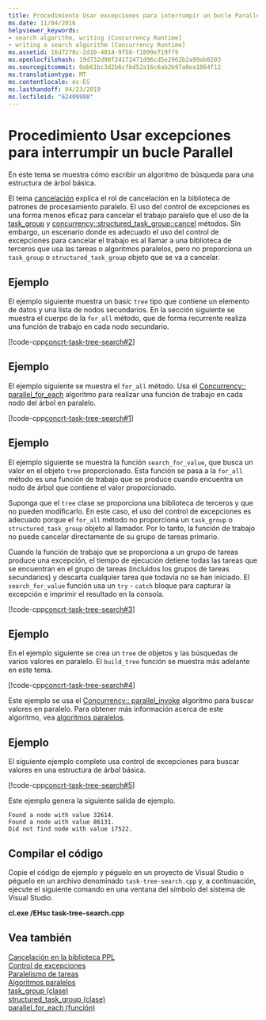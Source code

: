 ```yaml
---
title: Procedimiento Usar excepciones para interrumpir un bucle Parallel
ms.date: 11/04/2016
helpviewer_keywords:
- search algorithm, writing [Concurrency Runtime]
- writing a search algorithm [Concurrency Runtime]
ms.assetid: 16d7278c-2d10-4014-9f58-f1899e719ff9
ms.openlocfilehash: 19d732d98f24172471d96cd5e2962b2a99ab0203
ms.sourcegitcommit: 0ab61bc3d2b6cfbd52a16c6ab2b97a8ea1864f12
ms.translationtype: MT
ms.contentlocale: es-ES
ms.lasthandoff: 04/23/2019
ms.locfileid: "62409998"
---
```

# <a name="how-to-use-exception-handling-to-break-from-a-parallel-loop"></a>Procedimiento Usar excepciones para interrumpir un bucle Parallel

En este tema se muestra cómo escribir un algoritmo de búsqueda para una estructura de árbol básica.

El tema [cancelación](cancellation-in-the-ppl.md) explica el rol de cancelación en la biblioteca de patrones de procesamiento paralelo. El uso del control de excepciones es una forma menos eficaz para cancelar el trabajo paralelo que el uso de la [task_group](reference/task-group-class.md#cancel) y [concurrency::structured_task_group::cancel](reference/structured-task-group-class.md#cancel) métodos. Sin embargo, un escenario donde es adecuado el uso del control de excepciones para cancelar el trabajo es al llamar a una biblioteca de terceros que usa las tareas o algoritmos paralelos, pero no proporciona un `task_group` o `structured_task_group` objeto que se va a cancelar.

## <a name="example"></a>Ejemplo

El ejemplo siguiente muestra un basic `tree` tipo que contiene un elemento de datos y una lista de nodos secundarios. En la sección siguiente se muestra el cuerpo de la `for_all` método, que de forma recurrente realiza una función de trabajo en cada nodo secundario.

[!code-cpp[concrt-task-tree-search#2](../../parallel/concrt/codesnippet/cpp/how-to-use-exception-handling-to-break-from-a-parallel-loop_1.cpp)]

## <a name="example"></a>Ejemplo

El ejemplo siguiente se muestra el `for_all` método. Usa el [Concurrency:: parallel_for_each](reference/concurrency-namespace-functions.md#parallel_for_each) algoritmo para realizar una función de trabajo en cada nodo del árbol en paralelo.

[!code-cpp[concrt-task-tree-search#1](../../parallel/concrt/codesnippet/cpp/how-to-use-exception-handling-to-break-from-a-parallel-loop_2.cpp)]

## <a name="example"></a>Ejemplo

El ejemplo siguiente se muestra la función `search_for_value`, que busca un valor en el objeto `tree` proporcionado. Esta función se pasa a la `for_all` método es una función de trabajo que se produce cuando encuentra un nodo de árbol que contiene el valor proporcionado.

Suponga que el `tree` clase se proporciona una biblioteca de terceros y que no pueden modificarlo. En este caso, el uso del control de excepciones es adecuado porque el `for_all` método no proporciona un `task_group` o `structured_task_group` objeto al llamador. Por lo tanto, la función de trabajo no puede cancelar directamente de su grupo de tareas primario.

Cuando la función de trabajo que se proporciona a un grupo de tareas produce una excepción, el tiempo de ejecución detiene todas las tareas que se encuentran en el grupo de tareas (incluidos los grupos de tareas secundarios) y descarta cualquier tarea que todavía no se han iniciado. El `search_for_value` función usa un `try` - `catch` bloque para capturar la excepción e imprimir el resultado en la consola.

[!code-cpp[concrt-task-tree-search#3](../../parallel/concrt/codesnippet/cpp/how-to-use-exception-handling-to-break-from-a-parallel-loop_3.cpp)]

## <a name="example"></a>Ejemplo

En el ejemplo siguiente se crea un `tree` de objetos y las búsquedas de varios valores en paralelo. El `build_tree` función se muestra más adelante en este tema.

[!code-cpp[concrt-task-tree-search#4](../../parallel/concrt/codesnippet/cpp/how-to-use-exception-handling-to-break-from-a-parallel-loop_4.cpp)]

Este ejemplo se usa el [Concurrency:: parallel_invoke](reference/concurrency-namespace-functions.md#parallel_invoke) algoritmo para buscar valores en paralelo. Para obtener más información acerca de este algoritmo, vea [algoritmos paralelos](../../parallel/concrt/parallel-algorithms.md).

## <a name="example"></a>Ejemplo

El siguiente ejemplo completo usa control de excepciones para buscar valores en una estructura de árbol básica.

[!code-cpp[concrt-task-tree-search#5](../../parallel/concrt/codesnippet/cpp/how-to-use-exception-handling-to-break-from-a-parallel-loop_5.cpp)]

Este ejemplo genera la siguiente salida de ejemplo.

```Output
Found a node with value 32614.
Found a node with value 86131.
Did not find node with value 17522.
```

## <a name="compiling-the-code"></a>Compilar el código

Copie el código de ejemplo y péguelo en un proyecto de Visual Studio o péguelo en un archivo denominado `task-tree-search.cpp` y, a continuación, ejecute el siguiente comando en una ventana del símbolo del sistema de Visual Studio.

**cl.exe /EHsc task-tree-search.cpp**

## <a name="see-also"></a>Vea también

[Cancelación en la biblioteca PPL](cancellation-in-the-ppl.md)<br/>
[Control de excepciones](../../parallel/concrt/exception-handling-in-the-concurrency-runtime.md)<br/>
[Paralelismo de tareas](../../parallel/concrt/task-parallelism-concurrency-runtime.md)<br/>
[Algoritmos paralelos](../../parallel/concrt/parallel-algorithms.md)<br/>
[task_group (clase)](reference/task-group-class.md)<br/>
[structured_task_group (clase)](../../parallel/concrt/reference/structured-task-group-class.md)<br/>
[parallel_for_each (función)](reference/concurrency-namespace-functions.md#parallel_for_each)

